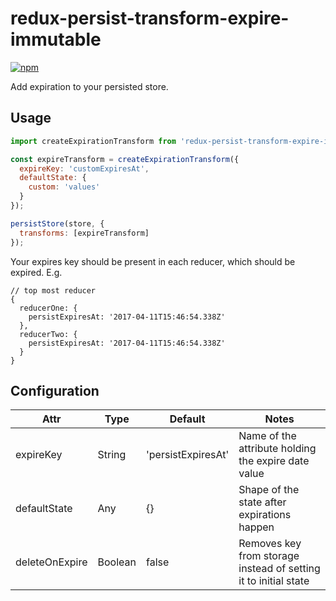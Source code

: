 # redux-persist-transform-expire-immutable

[![npm](https://img.shields.io/npm/v/redux-persist-transform-expire.svg?maxAge=2592000&style=flat-square)](https://www.npmjs.com/package/redux-persist-transform-expire)

Add expiration to your persisted store.

## Usage

```js
import createExpirationTransform from 'redux-persist-transform-expire-immutable';

const expireTransform = createExpirationTransform({
  expireKey: 'customExpiresAt',
  defaultState: {
    custom: 'values'
  }
});

persistStore(store, {
  transforms: [expireTransform]
});

```
Your expires key should be present in each reducer, which should be expired. E.g.
```
// top most reducer
{
  reducerOne: {
    persistExpiresAt: '2017-04-11T15:46:54.338Z'
  },
  reducerTwo: {
    persistExpiresAt: '2017-04-11T15:46:54.338Z'
  }
}
```


## Configuration

| Attr           | Type    | Default            | Notes                                                           |
| -------------- | ------- | ------------------ | --------------------------------------------------------------- |
| expireKey      | String  | 'persistExpiresAt' | Name of the attribute holding the expire date value             |
| defaultState   | Any     | {}                 | Shape of the state after expirations happen                     |
| deleteOnExpire | Boolean | false              | Removes key from storage instead of setting it to initial state |
